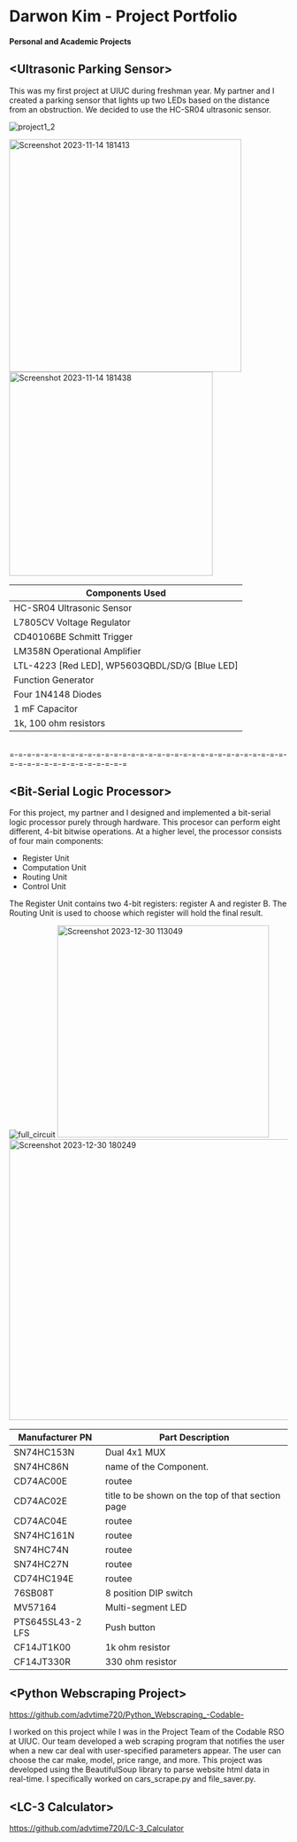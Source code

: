 # Darwon Kim - Project Portfolio

#### Personal and Academic Projects 


## \<Ultrasonic Parking Sensor>
This was my first project at UIUC during freshman year. My partner and I created a parking sensor that lights up two LEDs based on the distance from an obstruction. We decided to use the HC-SR04 ultrasonic sensor.

![project1_2](https://github.com/advtime720/Project-Portfolio/assets/150773404/d30a2e12-6f51-4756-8326-cfe4b1668fb1)

<img width="420" alt="Screenshot 2023-11-14 181413" src="https://github.com/advtime720/Project-Portfolio/assets/150773404/b0c071e6-8a0d-45c6-90f6-138c9912fd3d">
<img width="368" alt="Screenshot 2023-11-14 181438" src="https://github.com/advtime720/Project-Portfolio/assets/150773404/ec3fc3cb-7dc6-44ac-92e3-d35ba2744522">

| Components Used |
| ----------- | 
|HC-SR04 Ultrasonic Sensor|
|L7805CV Voltage Regulator|
|CD40106BE Schmitt Trigger|
|LM358N Operational Amplifier|
|LTL-4223 [Red LED], WP5603QBDL/SD/G [Blue LED]|
|Function Generator|
|Four 1N4148 Diodes|
|1 mF Capacitor|
|1k, 100 ohm resistors|

<br>
 =-=-=-=-=-=-=-=-=-=-=-=-=-=-=-=-=-=-=-=-=-=-=-=-=-=-=-=-=-=-=-=-=-=-=-=-=-=-=-=-=-=-=-=-=-=
<br>

## \<Bit-Serial Logic Processor>

For this project, my partner and I designed and implemented a bit-serial logic processor purely through hardware. 
This procesor can perform eight different, 4-bit bitwise operations. At a higher level, the processor consists of four main components:
- Register Unit
- Computation Unit
- Routing Unit
- Control Unit 

The Register Unit contains two 4-bit registers: register A and register B. The Routing Unit is used to choose which register will hold the final result. 

![full_circuit](https://github.com/advtime720/Project-Portfolio-Structure-/assets/150773404/ea5a9628-0fae-4193-9ab2-ede1d4b4a08c)
<img width="383" alt="Screenshot 2023-12-30 113049" src="https://github.com/advtime720/Project-Portfolio-Structure-/assets/150773404/0dd23c83-c0aa-4b85-a905-0a97a2cc38f3">
<img width="507" alt="Screenshot 2023-12-30 180249" src="https://github.com/advtime720/Project-Portfolio-Structure-/assets/150773404/34851ab0-b7db-43ce-a0a0-5a3d0939eb2c">

| Manufacturer PN | Part Description |
| ----------- | ----------- |
| 	SN74HC153N | Dual 4x1 MUX | 
| SN74HC86N | name of the Component. | 
| 	CD74AC00E | routee | 
| 	CD74AC02E | title to be shown on the top of that section page | 
| 	CD74AC04E | routee | 
| 	SN74HC161N | routee | 
| 	SN74HC74N | routee | 
| 	SN74HC27N | routee | 
| 	CD74HC194E | routee | 
| 	76SB08T | 8 position DIP switch | 
| 	MV57164 | Multi-segment LED | 
|	PTS645SL43-2 LFS | Push button |
| 	CF14JT1K00 | 1k ohm resistor |
| 	CF14JT330R | 330 ohm resistor |


## \<Python Webscraping Project>
https://github.com/advtime720/Python_Webscraping_-Codable-

I worked on this project while I was in the Project Team of the Codable RSO at UIUC. 
Our team developed a web scraping program that notifies the user when a new car deal with user-specified parameters appear. The user can choose the car make, model, price range, and more. 
This project was developed using the BeautifulSoup library to parse website html data in real-time. I specifically worked on cars_scrape.py and file_saver.py. 


## \<LC-3 Calculator>
https://github.com/advtime720/LC-3_Calculator


